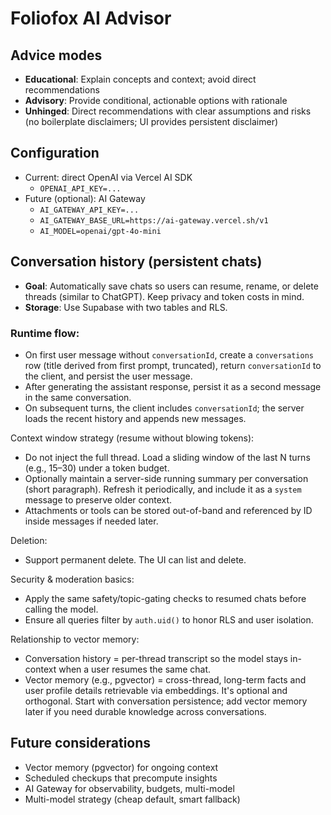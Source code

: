 # Foliofox AI Advisor

## Advice modes

- **Educational**: Explain concepts and context; avoid direct recommendations
- **Advisory**: Provide conditional, actionable options with rationale
- **Unhinged**: Direct recommendations with clear assumptions and risks (no boilerplate disclaimers; UI provides persistent disclaimer)

## Configuration

- Current: direct OpenAI via Vercel AI SDK
  - `OPENAI_API_KEY=...`
- Future (optional): AI Gateway
  - `AI_GATEWAY_API_KEY=...`
  - `AI_GATEWAY_BASE_URL=https://ai-gateway.vercel.sh/v1`
  - `AI_MODEL=openai/gpt-4o-mini`

## Conversation history (persistent chats)

- **Goal**: Automatically save chats so users can resume, rename, or delete threads (similar to ChatGPT). Keep privacy and token costs in mind.
- **Storage**: Use Supabase with two tables and RLS.

### Runtime flow:

- On first user message without `conversationId`, create a `conversations` row (title derived from first prompt, truncated), return `conversationId` to the client, and persist the user message.
- After generating the assistant response, persist it as a second message in the same conversation.
- On subsequent turns, the client includes `conversationId`; the server loads the recent history and appends new messages.

Context window strategy (resume without blowing tokens):

- Do not inject the full thread. Load a sliding window of the last N turns (e.g., 15–30) under a token budget.
- Optionally maintain a server-side running summary per conversation (short paragraph). Refresh it periodically, and include it as a `system` message to preserve older context.
- Attachments or tools can be stored out-of-band and referenced by ID inside messages if needed later.

Deletion:

- Support permanent delete. The UI can list and delete.

Security & moderation basics:

- Apply the same safety/topic-gating checks to resumed chats before calling the model.
- Ensure all queries filter by `auth.uid()` to honor RLS and user isolation.

Relationship to vector memory:

- Conversation history = per-thread transcript so the model stays in-context when a user resumes the same chat.
- Vector memory (e.g., pgvector) = cross-thread, long-term facts and user profile details retrievable via embeddings. It's optional and orthogonal. Start with conversation persistence; add vector memory later if you need durable knowledge across conversations.

## Future considerations

- Vector memory (pgvector) for ongoing context
- Scheduled checkups that precompute insights
- AI Gateway for observability, budgets, multi-model
- Multi-model strategy (cheap default, smart fallback)
